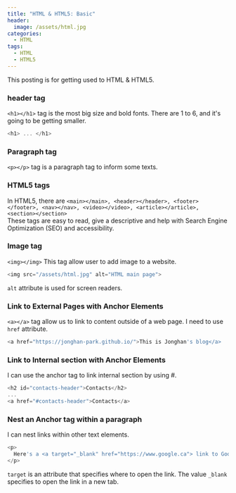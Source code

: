 ```yaml
---
title: "HTML & HTML5: Basic"
header:
  image: /assets/html.jpg
categories:
  - HTML
tags:
  - HTML
  - HTML5
---
```


This posting is for getting used to HTML & HTML5.

### header tag

`<h1></h1>` tag is the most big size and bold fonts. There are 1 to 6, and it's going to be getting smaller.

```js
<h1> ... </h1>
```

### Paragraph tag

`<p></p>` tag is a paragraph tag to inform some texts.

### HTML5 tags

In HTML5, there are `<main></main>, <header></header>, <footer></footer>, <nav></nav>, <video></video>, <article></article>, <section></section>`  
These tags are easy to read, give a descriptive and help with Search Engine Optimization (SEO) and accessibility.

### Image tag

`<img></img>` This tag allow user to add image to a website.

```js
<img src="/assets/html.jpg" alt="HTML main page">
```

`alt` attribute is used for screen readers.

### Link to External Pages with Anchor Elements
```<a></a>``` tag allow us to link to content outside of a web page. I need to use ```href``` attribute.
```js
<a href="https://jonghan-park.github.io/">This is Jonghan's blog</a>
```  
### Link to Internal section with Anchor Elements
I can use the anchor tag to link internal section by using #.  
```js
<h2 id="contacts-header">Contacts</h2>
...
<a href="#contacts-header">Contacts</a>
```  
### Nest an Anchor tag within a paragraph
I can nest links within other text elements.   
```js
<p>
  Here's a <a target="_blank" href="https://www.google.ca"> link to Google</a> for you to follow.
</p>
```  
```target``` is an attribute that specifies where to open the link. The value ```_blank``` specifies to open the link in a new tab.  
### 